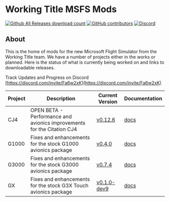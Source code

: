 # Working Title MSFS Mods

[![Github All Releases download count](https://img.shields.io/github/downloads/Working-Title-MSFS-Mods/fspackages/total?style=flat-square)](https://github.com/Working-Title-MSFS-Mods/fspackages/releases)
[![GitHub contributors](https://img.shields.io/github/contributors-anon/Working-Title-MSFS-Mods/fspackages?style=flat-square)](https://github.com/Working-Title-MSFS-Mods/fspackages/graphs/contributors)
[![Discord](https://img.shields.io/discord/750764704175226992.svg?label=&logo=discord&logoColor=ffffff&color=7389D8&labelColor=6A7EC2&style=flat-square)](https://discord.gg/Fa6w2xK)

## About

This is the home of mods for the new Microsoft Flight Simulator from the Working Title team.  We have a number of projects either in the works or planned.  Here is the status of what is currently being worked on and links to downloadable releases.

Track Updates and Progress on Discord [https://discord.com/invite/Fa6w2xK](https://discord.com/invite/Fa6w2xK)

Project | Description | Current Version | Documentation
--------|-------------|-----------------|--------------
CJ4 | OPEN BETA - Performance and avionics improvements for the Citation CJ4 | [v0.12.6](https://github.com/Working-Title-MSFS-Mods/fspackages/releases/tag/cj4-v0.12.6) | [docs](https://github.com/Working-Title-MSFS-Mods/fspackages/tree/main/docs/workingtitle-cj4)
G1000 | Fixes and enhancements for the stock G1000 avionics package | [v0.4.0](https://github.com/Working-Title-MSFS-Mods/fspackages/releases/tag/g1000-v0.4.0) | [docs](https://github.com/Working-Title-MSFS-Mods/fspackages/tree/main/docs/workingtitle-g1000)
G3000 | Fixes and enhancements for the stock G3000 avionics package | [v0.7.4](https://github.com/Working-Title-MSFS-Mods/fspackages/releases/tag/g3000-v0.7.4) | [docs](https://github.com/Working-Title-MSFS-Mods/fspackages/tree/main/docs/workingtitle-g3000)
GX | Fixes and enhancements for the stock G3X Touch avionics package | [v0.1.0-dev9](https://github.com/Working-Title-MSFS-Mods/fspackages/releases/tag/gx-v0.1.0-dev9) | [docs](https://github.com/Working-Title-MSFS-Mods/fspackages/tree/main/docs/workingtitle-gx)

